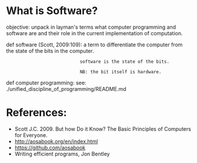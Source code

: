 # What is Software?

objective: unpack in layman's terms what computer programming and software are and their role in the current implementation of computation.

def software (Scott, 2009:109): a term to differentiate the computer 
                                from the state of the bits in the computer.
              
                                software is the state of the bits.

                                NB: the bit itself is hardware.
   
def computer programming: see: ./unified_discipline_of_programming/README.md

# References:
* Scott J.C. 2009. But how Do it Know? The Basic Principles of Computers for Everyone.
* http://aosabook.org/en/index.html
* https://github.com/aosabook
* Writing efficient programs, Jon Bentley
  

